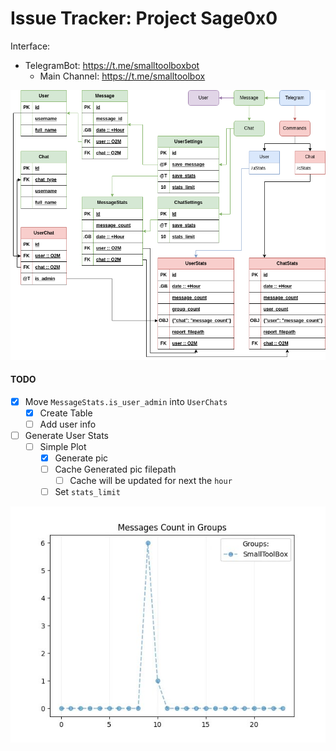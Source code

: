 # Issue Tracker: Project Sage0x0

Interface:
  - TelegramBot: https://t.me/smalltoolboxbot
    - Main Channel: https://t.me/smalltoolbox

<div align="center">
  <img src="./static/readme/TgBot.png" />
</div>


#### TODO
- [x] Move `MessageStats.is_user_admin` into `UserChats`
  - [x] Create Table
  - [ ] Add user info
- [ ] Generate User Stats
  - [ ] Simple Plot
    - [x] Generate pic
    - [ ] Cache Generated pic filepath
      - [ ] Cache will be updated for next the `hour`
    - [ ] Set `stats_limit`

<div align="center">
  <img src="./static/readme/UserStats.jpg" />
</div>
